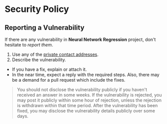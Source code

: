 # Security Policy

## Reporting a Vulnerability

If there are any vulnerability in **Neural Network Regression** project, don't hesitate to _report them_.

1. Use any of the [private contact addresses](https://github.com/vignesh-pagadala/neural-network-regression#support).
2. Describe the vulnerability.

- If you have a fix, explain or attach it.
- In the near time, expect a reply with the required steps. Also, there may be a demand for a pull request which include the fixes.

> You should not disclose the vulnerability publicly if you haven't received an answer in some weeks.
> If the vulnerability is rejected, you may post it publicly within some hour of rejection, unless the rejection is withdrawn within that time period.
> After the vulnerability has been fixed, you may disclose the vulnerability details publicly over some days.

